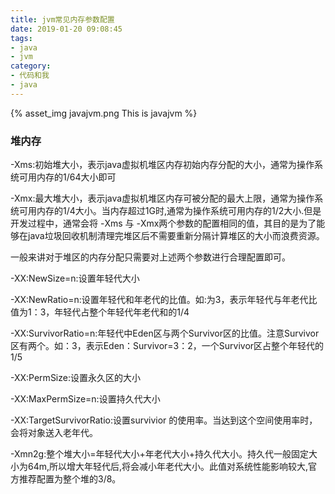 ```yaml
---
title: jvm常见内存参数配置
date: 2019-01-20 09:08:45
tags:
- java
- jvm
category:
- 代码和我
- java
---
```

{% asset_img javajvm.png This is javajvm %}
### 堆内存
-Xms:初始堆大小，表示java虚拟机堆区内存初始内存分配的大小，通常为操作系统可用内存的1/64大小即可

-Xmx:最大堆大小，表示java虚拟机堆区内存可被分配的最大上限，通常为操作系统可用内存的1/4大小。当内存超过1G时,通常为操作系统可用内存的1/2大小.但是开发过程中，通常会将 -Xms 与 -Xmx两个参数的配置相同的值，其目的是为了能够在java垃圾回收机制清理完堆区后不需要重新分隔计算堆区的大小而浪费资源。

一般来讲对于堆区的内存分配只需要对上述两个参数进行合理配置即可。

-XX:NewSize=n:设置年轻代大小

-XX:NewRatio=n:设置年轻代和年老代的比值。如:为3，表示年轻代与年老代比值为1：3，年轻代占整个年轻代年老代和的1/4

-XX:SurvivorRatio=n:年轻代中Eden区与两个Survivor区的比值。注意Survivor区有两个。如：3，表示Eden：Survivor=3：2，一个Survivor区占整个年轻代的1/5

-XX:PermSize:设置永久区的大小

-XX:MaxPermSize=n:设置持久代大小

-XX:TargetSurvivorRatio:设置survivior 的使用率。当达到这个空间使用率时，会将对象送入老年代。

-Xmn2g:整个堆大小=年轻代大小+年老代大小+持久代大小。持久代一般固定大小为64m,所以增大年轻代后,将会减小年老代大小。此值对系统性能影响较大,官方推荐配置为整个堆的3/8。